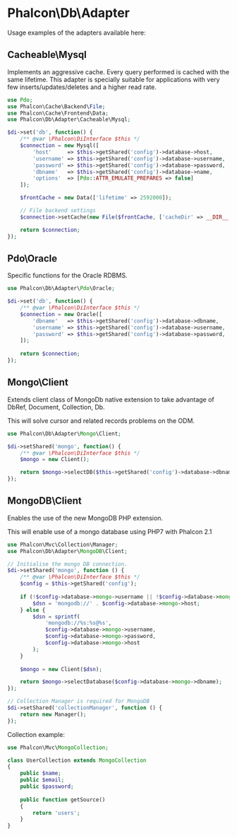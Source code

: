 # Phalcon\Db\Adapter

Usage examples of the adapters available here:

## Cacheable\Mysql

Implements an aggressive cache. Every query performed is cached with the same lifetime.
This adapter is specially suitable for applications with very few inserts/updates/deletes
and a higher read rate.

```php
use Pdo;
use Phalcon\Cache\Backend\File;
use Phalcon\Cache\Frontend\Data;
use Phalcon\Db\Adapter\Cacheable\Mysql;

$di->set('db', function() {
    /** @var \Phalcon\DiInterface $this */
    $connection = new Mysql([
        'host'     => $this->getShared('config')->database->host,
        'username' => $this->getShared('config')->database->username,
        'password' => $this->getShared('config')->database->password,
        'dbname'   => $this->getShared('config')->database->name,
        'options'  => [Pdo::ATTR_EMULATE_PREPARES => false]
    ]);

    $frontCache = new Data(['lifetime' => 2592000]);

    // File backend settings
    $connection->setCache(new File($frontCache, ['cacheDir' => __DIR__ . '/../../var/db/']));

    return $connection;
});
```

## Pdo\Oracle

Specific functions for the Oracle RDBMS.

```php
use Phalcon\Db\Adapter\Pdo\Oracle;

$di->set('db', function() {
    /** @var \Phalcon\DiInterface $this */
    $connection = new Oracle([
        'dbname'   => $this->getShared('config')->database->dbname,
        'username' => $this->getShared('config')->database->username,
        'password' => $this->getShared('config')->database->password,
    ]);
    
    return $connection;
});
```

## Mongo\Client

Extends client class of MongoDb native extension to take advantage of DbRef, Document, Collection, Db.

This will solve cursor and related records problems on the ODM.

```php
use Phalcon\Db\Adapter\Mongo\Client;

$di->setShared('mongo', function() {
    /** @var \Phalcon\DiInterface $this */
    $mongo = new Client();

    return $mongo->selectDB($this->getShared('config')->database->dbname);
});
```

## MongoDB\Client

Enables the use of the new MongoDB PHP extension.

This will enable use of a mongo database using PHP7 with Phalcon 2.1

```php
use Phalcon\Mvc\Collection\Manager;
use Phalcon\Db\Adapter\MongoDB\Client;

// Initialise the mongo DB connection.
$di->setShared('mongo', function () {
    /** @var \Phalcon\DiInterface $this */
    $config = $this->getShared('config');
    
    if (!$config->database->mongo->username || !$config->database->mongo->password) {
        $dsn = 'mongodb://' . $config->database->mongo->host;
    } else {
        $dsn = sprintf(
            'mongodb://%s:%s@%s',
            $config->database->mongo->username,
            $config->database->mongo->password,
            $config->database->mongo->host
        );
    }
    
    $mongo = new Client($dsn);

    return $mongo->selectDatabase($config->database->mongo->dbname);
});

// Collection Manager is required for MongoDB
$di->setShared('collectionManager', function () {
    return new Manager();
});
```

Collection example:

```php
use Phalcon\Mvc\MongoCollection;

class UserCollection extends MongoCollection
{
    public $name;
    public $email;
    public $password;
    
    public function getSource()
    {
        return 'users';
    }
}
```
